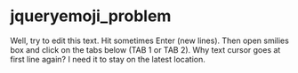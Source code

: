 # jqueryemoji_problem
Well, try to edit this text. Hit sometimes Enter (new lines).
Then open smilies box and click on the tabs below (TAB 1 or TAB 2). Why text cursor goes at first line again? I need it to stay on the latest location.
